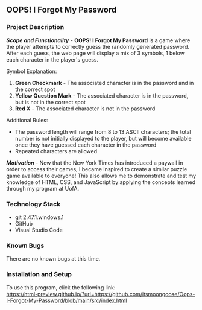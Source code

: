 ## __OOPS! I Forgot My Password__
### __Project Description__
__*Scope and Functionality*__ - __OOPS! I Forgot My Password__ is a game where the player attempts to correctly guess the randomly generated password. After each guess, the web page will display a mix of 3 symbols, 1 below each character in the player's guess.

Symbol Explanation:
1. __Green Checkmark__ - The associated character is in the password and in the correct spot
2. __Yellow Question Mark__ - The associated character is in the password, but is not in the correct spot
3. __Red X__ - The associated character is not in the password

Additional Rules:
- The password length will range from 8 to 13 ASCII characters; the total number is not initially displayed to the player, but will become available once they have guessed each character in the password
- Repeated characters are allowed

__*Motivation*__ - Now that the New York Times has introduced a paywall in order to access their games, I became inspired to create a similar puzzle game available to everyone! This also allows me to demonstrate and test my knowledge of HTML, CSS, and JavaScript by applying the concepts learned through my program at UofA.

### __Technology Stack__
- git 2.47.1.windows.1
- GitHub
- Visual Studio Code

### __Known Bugs__
There are no known bugs at this time.

### __Installation and Setup__

To use this program, click the following link:\
https://html-preview.github.io/?url=https://github.com/itsmoongoose/Oops-I-Forgot-My-Password/blob/main/src/index.html